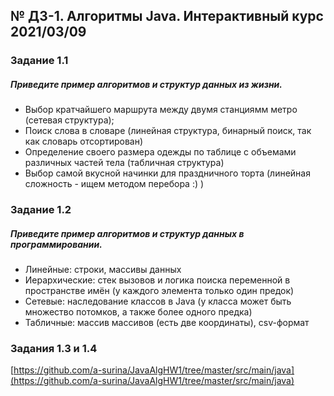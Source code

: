 ## № ДЗ-1. Алгоритмы Java. Интерактивный курс 2021/03/09

### Задание 1.1
##### Приведите пример алгоритмов и структур данных из жизни.
* Выбор кратчайшего маршрута между двумя станциямм метро (сетевая структура);
* Поиск слова в словаре (линейная структура, бинарный поиск, так как словарь отсортирован)
* Определение своего размера одежды по таблице с объемами различных частей тела (табличная структура)
* Выбор самой вкусной начинки для праздничного торта (линейная сложность - ищем методом перебора :) )

### Задание 1.2
##### Приведите пример алгоритмов и структур данных в программировании.
* Линейные: строки, массивы данных
* Иерархические: стек вызовов и логика поиска переменной в пространстве имён (у каждого элемента только один предок) 
* Сетевые: наследование классов в Java (у класса может быть множество потомков, а также более одного предка)
* Табличные: массив массивов (есть две координаты), csv-формат

### Задания 1.3 и 1.4
[https://github.com/a-surina/JavaAlgHW1/tree/master/src/main/java](https://github.com/a-surina/JavaAlgHW1/tree/master/src/main/java)
